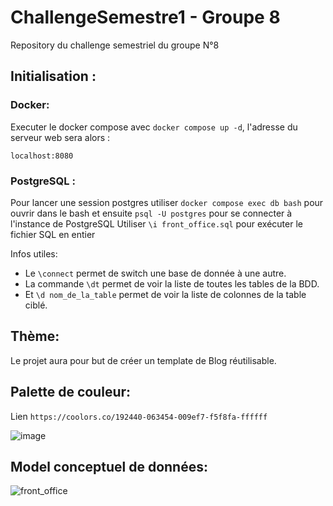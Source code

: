 # ChallengeSemestre1 - Groupe 8
Repository du challenge semestriel du groupe N°8

## Initialisation :
### Docker:
Executer le docker compose avec `docker compose up -d`, l'adresse du serveur web sera alors :
```
localhost:8080
```

### PostgreSQL :
Pour lancer une session postgres utiliser `docker compose exec db bash` pour ouvrir dans le bash et ensuite `psql -U postgres` pour se connecter à l'instance de PostgreSQL
Utiliser `\i front_office.sql` pour exécuter le fichier SQL en entier

Infos utiles:
- Le `\connect` permet de switch une base de donnée à une autre.
- La commande `\dt` permet de voir la liste de toutes les tables de la BDD.
- Et `\d nom_de_la_table` permet de voir la liste de colonnes de la table ciblé.

## Thème:
Le projet aura pour but de créer un template de Blog réutilisable.

## Palette de couleur: 
Lien `https://coolors.co/192440-063454-009ef7-f5f8fa-ffffff`

![image](https://github.com/Florddev/ChallengeSemestre1/assets/107536197/4a727b5e-1285-435b-8dd5-a519aec6e0f0)

## Model conceptuel de données:
![front_office](https://github.com/Florddev/ChallengeSemestre1/assets/107536197/6fce4a50-bb6a-44d5-b34d-369b965cd4a5)
